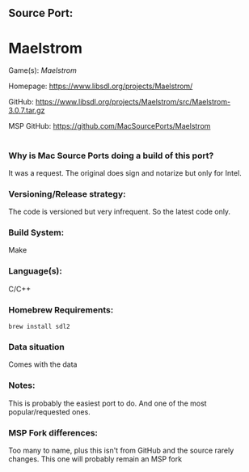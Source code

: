 ## Source Port:
# Maelstrom

Game(s): *Maelstrom*

Homepage: https://www.libsdl.org/projects/Maelstrom/

GitHub: https://www.libsdl.org/projects/Maelstrom/src/Maelstrom-3.0.7.tar.gz

MSP GitHub: https://github.com/MacSourcePorts/Maelstrom

#
### Why is Mac Source Ports doing a build of this port?
It was a request. The original does sign and notarize but only for Intel.

### Versioning/Release strategy:
The code is versioned but very infrequent. So the latest code only.

### Build System: 
Make

### Language(s):
C/C++

### Homebrew Requirements:

```
brew install sdl2
```
### Data situation
Comes with the data

### Notes:
This is probably the easiest port to do. And one of the most popular/requested ones. 

### MSP Fork differences:
Too many to name, plus this isn't from GitHub and the source rarely changes. This one will probably remain an MSP fork